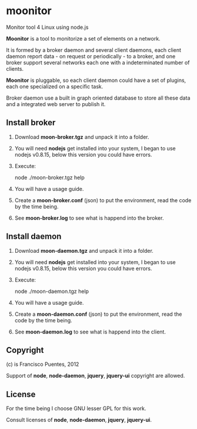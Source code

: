 moonitor
========

Monitor tool 4 Linux using node.js

**Moonitor** is a tool to monitorize a set of elements on a network.

It is formed by a broker daemon and several client daemons, 
each client daemon report data - on request or periodically - to a broker, 
and one broker support several networks each one with a indeterminated number of clients.

**Moonitor** is pluggable, so each client daemon could have a set of plugins, 
each one specialized on a specific task.

Broker daemon use a built in graph oriented database to store all these data and a integrated web server 
to publish it.

Install broker
--------------

1. Download **moon-broker.tgz** and unpack it into a folder.
2. You will need **nodejs** get installed into your system, I began to use nodejs v0.8.15, below this version you could have errors.
3. Execute:

   node ./moon-broker.tgz help

4. You will have a usage guide.
5. Create a **moon-broker.conf** (json) to put the environment, read the code by the time being.
6. See **moon-broker.log** to see what is happend into the broker.

Install daemon
--------------

1. Download **moon-daemon.tgz** and unpack it into a folder.
2. You will need **nodejs** get installed into your system, I began to use nodejs v0.8.15, below this version you could have errors.
3. Execute:

   node ./moon-daemon.tgz help

4. You will have a usage guide.
5. Create a **moon-daemon.conf** (json) to put the environment, read the code by the time being.
6. See **moon-daemon.log** to see what is happend into the client.

Copyright
---------

(c) is Francisco Puentes, 2012

Support of **node**, **node-daemon**, **jquery**, **jquery-ui** copyright are allowed.

License
-------

For the time being I choose GNU lesser GPL for this work.

Consult licenses of **node**, **node-daemon**, **jquery**, **jquery-ui**.

